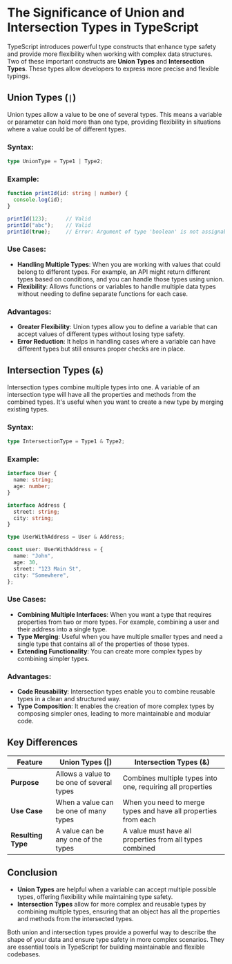 
# The Significance of Union and Intersection Types in TypeScript

TypeScript introduces powerful type constructs that enhance type safety and provide more flexibility when working with complex data structures. Two of these important constructs are **Union Types** and **Intersection Types**. These types allow developers to express more precise and flexible typings.

## Union Types (`|`)

Union types allow a value to be one of several types. This means a variable or parameter can hold more than one type, providing flexibility in situations where a value could be of different types.

### Syntax:
```typescript
type UnionType = Type1 | Type2;
```

### Example:
```typescript
function printId(id: string | number) {
  console.log(id);
}

printId(123);      // Valid
printId("abc");    // Valid
printId(true);     // Error: Argument of type 'boolean' is not assignable to parameter of type 'string | number'.
```

### Use Cases:
- **Handling Multiple Types**: When you are working with values that could belong to different types. For example, an API might return different types based on conditions, and you can handle those types using union.
- **Flexibility**: Allows functions or variables to handle multiple data types without needing to define separate functions for each case.

### Advantages:
- **Greater Flexibility**: Union types allow you to define a variable that can accept values of different types without losing type safety.
- **Error Reduction**: It helps in handling cases where a variable can have different types but still ensures proper checks are in place.

## Intersection Types (`&`)

Intersection types combine multiple types into one. A variable of an intersection type will have all the properties and methods from the combined types. It's useful when you want to create a new type by merging existing types.

### Syntax:
```typescript
type IntersectionType = Type1 & Type2;
```

### Example:
```typescript
interface User {
  name: string;
  age: number;
}

interface Address {
  street: string;
  city: string;
}

type UserWithAddress = User & Address;

const user: UserWithAddress = {
  name: "John",
  age: 30,
  street: "123 Main St",
  city: "Somewhere",
};
```

### Use Cases:
- **Combining Multiple Interfaces**: When you want a type that requires properties from two or more types. For example, combining a user and their address into a single type.
- **Type Merging**: Useful when you have multiple smaller types and need a single type that contains all of the properties of those types.
- **Extending Functionality**: You can create more complex types by combining simpler types.

### Advantages:
- **Code Reusability**: Intersection types enable you to combine reusable types in a clean and structured way.
- **Type Composition**: It enables the creation of more complex types by composing simpler ones, leading to more maintainable and modular code.

## Key Differences

| Feature                 | Union Types  (\|)                       | Intersection Types (&)                         |
| ------------------------- | ------------------------------------------ | -------------------------------------------------- |
| **Purpose**              | Allows a value to be one of several types | Combines multiple types into one, requiring all properties |
| **Use Case**             | When a value can be one of many types    | When you need to merge types and have all properties from each |
| **Resulting Type**       | A value can be any one of the types      | A value must have all properties from all types combined |

## Conclusion

- **Union Types** are helpful when a variable can accept multiple possible types, offering flexibility while maintaining type safety.
- **Intersection Types** allow for more complex and reusable types by combining multiple types, ensuring that an object has all the properties and methods from the intersected types.

Both union and intersection types provide a powerful way to describe the shape of your data and ensure type safety in more complex scenarios. They are essential tools in TypeScript for building maintainable and flexible codebases.